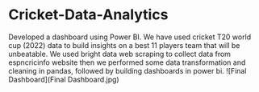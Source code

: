 # Cricket-Data-Analytics
Developed a dashboard using Power BI. 
We have used cricket T20 world cup (2022) data to build insights on a best 11 players team that will be unbeatable. We used bright data web scraping to collect data from espncricinfo website then we performed some data transformation and cleaning in pandas, followed by building dashboards in power bi.
![Final Dashboard](Final Dashboard.jpg)

